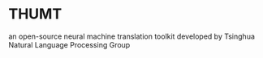 # THUMT
an open-source neural machine translation toolkit developed by Tsinghua Natural Language Processing Group
